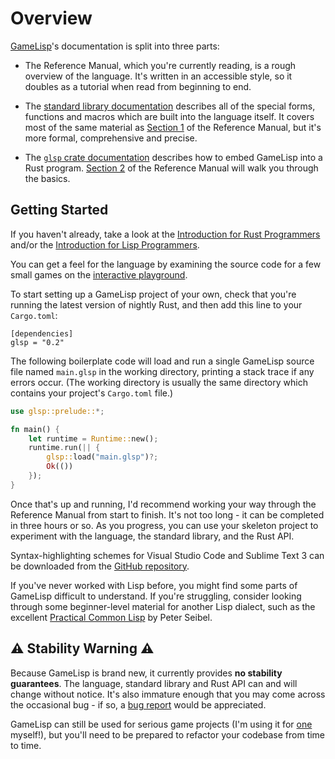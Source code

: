 # Overview

[GameLisp](..)'s documentation is split into three parts:

- The Reference Manual, which you're currently reading, is a rough overview of the language. 
  It's written in an accessible style, so it doubles as a tutorial when read from beginning to end.

- The [standard library documentation](../std/) describes all of the special forms, functions and 
  macros which are built into the language itself. It covers most of the same material as 
  [Section 1](the-language.md) of the Reference Manual, but it's more formal, comprehensive 
  and precise.

- The [`glsp` crate documentation](https://docs.rs/glsp/) describes how to embed GameLisp
  into a Rust program. [Section 2](the-rust-api.md) of the Reference Manual will walk you 
  through the basics.


## Getting Started

If you haven't already, take a look at the 
[Introduction&nbsp;for Rust Programmers](introduction-for-rust-programmers.md) 
and/or the 
[Introduction&nbsp;for Lisp Programmers](introduction-for-lisp-programmers.md).

You can get a feel for the language by examining the source code for a few small games on 
the [interactive playground](../playground/).

To start setting up a GameLisp project of your own, check that you're running the latest version
of nightly Rust, and then add this line to your `Cargo.toml`:
    
    [dependencies]
    glsp = "0.2"

The following boilerplate code will load and run a single GameLisp source file named `main.glsp` in
the working directory, printing a stack trace if any errors occur. (The working directory is 
usually the same directory which contains your project's `Cargo.toml` file.)
    
```rust
use glsp::prelude::*;

fn main() {
    let runtime = Runtime::new();
    runtime.run(|| {
        glsp::load("main.glsp")?;
        Ok(())
    });
}
```

Once that's up and running, I'd recommend working your way through the Reference Manual from start
to finish. It's not too long - it can be completed in three hours or so. As you progress, you can 
use your skeleton project to experiment with the language, the standard library, and the Rust API.

Syntax-highlighting schemes for Visual Studio Code and Sublime Text 3 can be downloaded from the
[GitHub repository][0].

[0]: https://github.com/fleabitdev/glsp/tree/master/syntax-highlighting/

If you've never worked with Lisp before, you might find some parts of GameLisp difficult to 
understand. If you're struggling, consider looking through some beginner-level material for another 
Lisp dialect, such as the excellent [Practical Common Lisp](http://www.gigamonkeys.com/book/) by 
Peter Seibel.


## ⚠️ Stability Warning ⚠️

Because GameLisp is brand new, it currently provides **no stability guarantees**. The language, 
standard library and Rust API can and will change without notice. It's also immature enough that 
you may come across the occasional bug - if so, a [bug report][1] would be appreciated.

[1]: https://github.com/fleabitdev/glsp/issues/

GameLisp can still be used for serious game projects (I'm using it for [one](../tcof/) myself!), 
but you'll need to be prepared to refactor your codebase from time to time.
